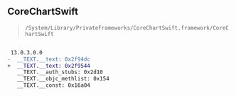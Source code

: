 ## CoreChartSwift

> `/System/Library/PrivateFrameworks/CoreChartSwift.framework/CoreChartSwift`

```diff

 13.0.3.0.0
-  __TEXT.__text: 0x2f94dc
+  __TEXT.__text: 0x2f9544
   __TEXT.__auth_stubs: 0x2d10
   __TEXT.__objc_methlist: 0x154
   __TEXT.__const: 0x16a04

```
